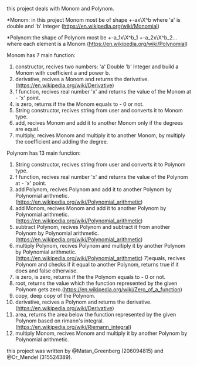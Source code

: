 this project deals with Monom and Polynom.

*Monom: in this project Monom most be of shape +-ax\X^b where 'a' is double and 'b' Integer (https://en.wikipedia.org/wiki/Monomial)

*Polynom:the shape of Polynom most be +-a_1x\X^b_1 +-a_2x\X^b_2... where each element is a Monom (https://en.wikipedia.org/wiki/Polynomial)

Monom has 7 main function:
1) constructor, recives two numbers: 'a' Double 'b' Integer and build a Monom with coefficient a and power b.
2) derivative, recives a Monom and returns the derivative. (https://en.wikipedia.org/wiki/Derivative)
3) f function, recives real number 'x' and returns the value of the Monom at - 'x' point.
4) is zero, returns if the the Monom equals to - 0 or not.
5) String constructor, recives string from user and converts it to Monom type.
6) add, recives Monom and add it to another Monom only if the degrees are equal.
7) multiply, recives Monom and multiply it to another Monom, by multiply the coefficient and adding the degree.

Polynom has 13 main function:
1) String constructor, recives string from user and converts it to Polynom type.
2) f function, recives real number 'x' and returns the value of the Polynom at - 'x' point.
3) add Polynom, recives Polynom and add it to another Polynom by Polynomial arithmetic. (https://en.wikipedia.org/wiki/Polynomial_arithmetic)
4) add Monom, recives Monom and add it to another Polynom by Polynomial arithmetic. (https://en.wikipedia.org/wiki/Polynomial_arithmetic)
5) subtract Polynom, recives Polynom and subtract it from another Polynom by Polynomial arithmetic. (https://en.wikipedia.org/wiki/Polynomial_arithmetic)
6) multiply Polynom, recives Polynom and multiply it by another Polynom by Polynomial arithmetic. (https://en.wikipedia.org/wiki/Polynomial_arithmetic)
7)equals, recives Polynom and checks if it equal to another Polynom, returns true if it does and false otherwise.
8) is zero, is zero, returns if the the Polynom equals to - 0 or not.
9) root, returns the value which the function represented by the given Polynom gets zero.(https://en.wikipedia.org/wiki/Zero_of_a_function)
10) copy, deep copy of the Polynom.
11) derivative, recives a Polynom and returns the derivative. (https://en.wikipedia.org/wiki/Derivative)
12) area, returns the area below the function represented by the given Polynom based on rimann's integral.(https://en.wikipedia.org/wiki/Riemann_integral)
13) multiply Monom, recives Monom and multiply it by another Polynom by Polynomial arithmetic.

this project was written by @Matan_Greenberg (206094815) and @Or_Mendel (315524389).

